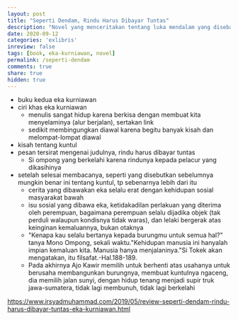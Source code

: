 ```yaml
---
layout: post
title: "Seperti Dendam, Rindu Harus Dibayar Tuntas"
description: "Novel yang menceritakan tentang luka mendalam yang disebabkan kematian orang yang disayang yang mengakhiri hidupnya dengan bunuh diri. Membaca novel ini akan membawa pengalaman berharga bagi kita untuk bertahan dari luka tersebut."
date: 2020-09-12
categories: 'exlibris'
inreview: false
tags: [book, eka-kurniawan, novel]
permalink: /seperti-dendam
comments: true
share: true
hidden: true
---
```


- buku kedua eka kurniawan
- ciri khas eka kurniawan
  - menulis sangat hidup karena berkisa dengan membuat kita menyelaminya (alur berjalan), sertakan link
  - sedikit membingungkan diawal karena begitu banyak kisah dan melompat-lompat diawal
- kisah tentang kuntul
- pesan tersirat mengenai judulnya, rindu harus dibayar tuntas
  - Si ompong yang berkelahi karena rindunya kepada pelacur yang dikasihinya
- setelah selesai membacanya, seperti yang disebutkan sebelumnya mungkin benar ini tentang kuntul, tp sebenarnya lebih dari itu
  - cerita yang dibawakan eka selalu erat dengan kehidupan sosial masyarakat bawah
  - isu sosial yang dibawa eka, ketidakadilan perlakuan yang diterima oleh perempuan, bagaimana perempuan selalu dijadika objek (tak perduli walaupun kondisnya tidak waras), dan lelaki bergerak atas keinginan kemaluannya, bukan otaknya
  - "Kenapa kau selalu bertanya kepada burungmu untuk semua hal?" tanya Mono Ompong, sekali waktu."Kehidupan manusia ini hanyalah impian kemaluan kita. Manusia hanya menjalaninya."Si Tokek akan mengatakan, itu filsafat.-Hal.188-189.
  - Pada akhirnya Ajo Kawir memilih untuk berhenti atas usahanya untuk berusaha membangunkan burungnya, membuat kuntulnya ngaceng, dia memilih jalan sunyi, dengan hidup tenang menjadi supir truk jawa-sumatera, tidak lagi membunuh, tidak lagi berkelahi


https://www.irsyadmuhammad.com/2019/05/review-seperti-dendam-rindu-harus-dibayar-tuntas-eka-kurniawan.html